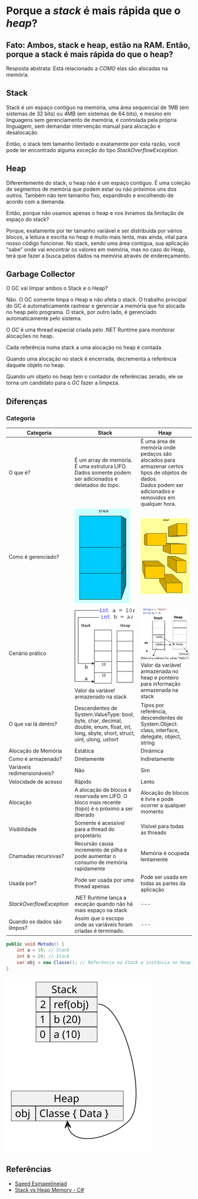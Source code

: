 # Porque a *stack* é mais rápida que o *heap*?

## Fato: Ambos, stack e heap, estão na RAM. Então, porque a stack é mais rápida do que o heap?

Resposta abstrata: Está relacionado a *COMO* elas são alocadas na memória.

## Stack

Stack é um espaço contíguo na memória, uma área sequencial de 1MB (em sistemas de 32 bits) ou 4MB (em sistemas de 64 bits), e mesmo em linguagens sem gerenciamento de memória, é controlada pela própria linguagem, sem demandar intervenção manual para alocação e desalocação.

Então, o stack tem tamanho limitado e exatamente por esta razão, você pode ter encontrado alguma exceção do tipo *StackOverflowException*.

## Heap

Diferentemente do stack, o heap não é um espaço contíguo. É uma coleção de segmentos de memória que podem estar ou não próximos uns dos outros. Também não tem tamanho fixo, expandindo e encolhendo de acordo com a demanda.

Então, porque não usamos apenas o heap e nos livramos da limitação de espaço do stack?

Porque, exatamente por ter tamanho variável e ser distribuída por vários blocos, a leitura e escrita no heap é muito mais lenta, mas ainda, vital para nosso código funcionar. No stack, sendo uma área contígua, sua aplicação "sabe" onde vai encontrar os valores em memória, mas no caso do Heap, terá que fazer a busca pelos dados na memória através de endereçamento.

## Garbage Collector

O GC vai limpar ambos o Stack e o Heap?

Não. O GC somente limpa o Heap e não afeta o stack. O trabalho principal do GC é automaticamente rastrear e gerenciar a memória que foi alocada no heap pelo programa. O stack, por outro lado, é gerenciado automaticamente pelo sistema.

O *GC* é uma thread especial criada pelo .NET Runtime para monitorar alocações no heap.

Cada referência numa stack a uma alocação no heap é contada.

Quando uma alocação no stack é encerrada, decrementa a referência daquele objeto no heap.

Quando um objeto no heap tem o contador de referências zerado, ele se torna um candidato para o *GC* fazer a limpeza.

## Diferenças

### Categoria

| Categoria                   | Stack                                                                                                                                  | Heap                                                                                                                                                          |
| --------------------------- | -------------------------------------------------------------------------------------------------------------------------------------- | ------------------------------------------------------------------------------------------------------------------------------------------------------------- |
| O que é?                    | É um array de memória.<br>É uma estrutura LIFO.<br>Dados somente podem ser adicionados e deletados do topo.                            | É uma área de memória onde pedaços são alocados para armazenar certos tipos de objetos de dados.<br>Dados podem ser adicionados e removidos em qualquer hora. |
| Como é gerenciado?          | ![stack](stack1.gif)                                                                                                                   | ![heap](heap1.gif)                                                                                                                                            |
| Cenário prático             | ![stack](ex11.gif)<br>Valor da variável armazenado na stack                                                                            | ![heap](ex122.gif)<br>Valor da variável armazenada no heap e ponteiro para informação armazenada na stack                                                     |
| O que vai lá dentro?        | Descendentes de System.ValueType: bool, byte, char, decimal, double, enum, float, int, long, sbyte, short, struct, uint, ulong, ushort | Tipos por referência, descendentes de System.Object: class, interface, delegate, object, string                                                               |
| Alocação de Memória         | Estática                                                                                                                               | Dinâmica                                                                                                                                                      |
| Como é armazenado?          | Diretamente                                                                                                                            | Indiretamente                                                                                                                                                 |
| Variáveis redimensionáveis? | Não                                                                                                                                    | Sim                                                                                                                                                           |
| Velocidade de acesso        | Rápido                                                                                                                                 | Lento                                                                                                                                                         |
| Alocação                    | A alocação de blocos é reservada em LIFO. O bloco mais recente (topo) é o próximo a ser liberado                                       | Alocação de blocos é livre e pode ocorrer a qualquer momento                                                                                                  |
| Visibilidade                | Somente é acessível para a thread do propietário                                                                                       | Visível para todas as threads                                                                                                                                 |
| Chamadas recursivas?        | Recursão causa incremento de pilha e pode aumentar o consumo de memória rapidamente                                                    | Memória é ocupada lentamente                                                                                                                                  |
| Usada por?                  | Pode ser usada por uma thread apenas                                                                                                   | Pode ser usada em todas as partes da aplicação                                                                                                                |
| *StackOverflowException*    | .NET Runtime lança a exceção quando não há mais espaço na stack                                                                        | ---                                                                                                                                                           |
| Quando os dados são limpos? | Assim que o escopo onde as variáveis foram criadas é terminado.                                                                        | ---                                                                                                                                                           |

```csharp
public void Metodo() {
    int a = 10; // Stack
    int b = 20; // Stack
    var obj = new Classe(); // Referência na Stack e instância no Heap
}
```

![stack_heap](../diagrams/out/03.stack_heap.svg)

## Referências

* [Saeed Esmaeelinejad](https://www.linkedin.com/posts/sa-es-ir_dotnet-stack-heap-activity-7033391435655639040-p7fD?utm_source=share&utm_medium=member_desktop)
* [Stack vs Heap Memory - C#](https://www.c-sharpcorner.com/article/stack-vs-heap-memory-c-sharp/)
